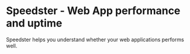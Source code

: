 # Speedster - Web App performance and uptime

Speedster helps you understand whether your web applications performs well.
